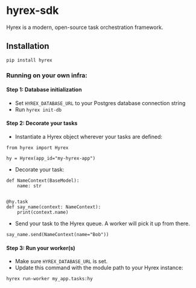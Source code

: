 # hyrex-sdk

Hyrex is a modern, open-source task orchestration framework.

## Installation

`pip install hyrex`

### Running on your own infra:

#### Step 1: Database initialization

- Set `HYREX_DATABASE_URL` to your Postgres database connection string
- Run `hyrex init-db`

#### Step 2: Decorate your tasks

- Instantiate a Hyrex object wherever your tasks are defined:

```
from hyrex import Hyrex

hy = Hyrex(app_id="my-hyrex-app")
```

- Decorate your task:

```
def NameContext(BaseModel):
    name: str


@hy.task
def say_name(context: NameContext):
    print(context.name)
```

- Send your task to the Hyrex queue. A worker will pick it up from there.

```
say_name.send(NameContext(name="Bob"))
```

#### Step 3: Run your worker(s)

- Make sure `HYREX_DATABASE_URL` is set.
- Update this command with the module path to your Hyrex instance:

```
hyrex run-worker my_app.tasks:hy
```
